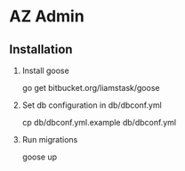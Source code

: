 

AZ Admin
========


Installation
------------

1. Install goose
	
	go get bitbucket.org/liamstask/goose


2. Set db configuration in db/dbconf.yml
	
	cp db/dbconf.yml.example db/dbconf.yml

3. Run migrations
	
	goose up

